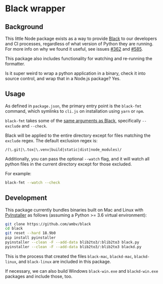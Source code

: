 
# Black wrapper

## Background

This little Node package exists as a way to provide [Black](https://github.com/ambv/black) to our developers and CI processes, regardless of what version of Python they are running. For more info on why we found it useful, see issues [#362](https://github.com/ambv/black/issues/362) and [#585](https://github.com/ambv/black/issues/585).

This package also includes functionality for watching and re-running the formatter.

Is it super weird to wrap a python application in a binary, check it into source control, and wrap that in a Node.js package? Yes.

## Usage

As defined in `package.json`, the primary entry point is the `black-fmt` command, which symlinks to `cli.js` on installation using `yarn` or `npm`.

`black-fmt` takes some of the [same arguments as Black](https://github.com/ambv/black), specifically `--exclude` and `--check`. 

Black will be applied to the entire directory except for files matching the `exclude` regex. The default exclusion regex is:

```regex
/(\.git|\.tox|\.venv|build|static|dist|node_modules)/
```

Additionally, you can pass the optional `--watch` flag, and it will watch all python files in the current directory except for those excluded.

For example:

```bash
black-fmt --watch --check
```

## Development

This package currently bundles binaries built on Mac and Linux with [PyInstaller](https://www.pyinstaller.org/) as follows (assuming a Python >= 3.6 virtual environment):

```bash
git clone https://github.com/ambv/black
cd black
git reset --hard 18.9b0
pip install pyinstaller
pyinstaller --clean -F --add-data blib2to3/:blib2to3 black.py
pyinstaller --clean -F --add-data blib2to3/:blib2to3 blackd.py
```

This is the process that created the files `black-mac`, `blackd-mac`, `blackd-linux`, and `black-linux` are included in this package.

If necessary, we can also build Windows `black-win.exe` and `blackd-win.exe` packages and include those, too.

